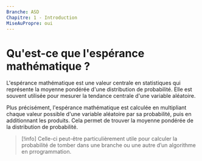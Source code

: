 ```yaml
---
Branche: ASD
Chapitre: 1 - Introduction
MiseAuPropre: oui
---
```

# Qu'est-ce que l'espérance mathématique ?

L'espérance mathématique est une valeur centrale en statistiques qui représente la moyenne pondérée d'une distribution de probabilité. Elle est souvent utilisée pour mesurer la tendance centrale d'une variable aléatoire.

Plus précisément, l'espérance mathématique est calculée en multipliant chaque valeur possible d'une variable aléatoire par sa probabilité, puis en additionnant les produits. Cela permet de trouver la moyenne pondérée de la distribution de probabilité.

> [!info]
> Celle-ci peut-être particulièrement utile pour calculer la probabilité de tomber dans une branche ou une autre d’un algorithme en prrogrammation.